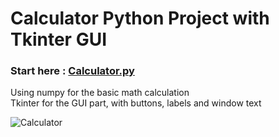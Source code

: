 # Calculator Python Project with Tkinter GUI

### **Start here** : [Calculator.py](https://github.com/Jin-mo/Calculator/blob/main/Calculator.py)

Using numpy for the basic math calculation <br />
Tkinter for the GUI part, with buttons, labels and window text

![Calculator](https://github.com/Jin-mo/Calculator/assets/91327226/a5afc1ea-1357-4463-995a-c95f7649b31f)
